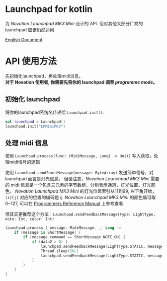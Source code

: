 # Launchpad for kotlin

为 _Novation Launchpad MK3 Mini_ 设计的 API. 但对其他大部分厂商的 launchpad 应该仍然适用

[English Document](README.md)

# API 使用方法

先初始化launchpad，再处理midi消息。  
__对于 Novation 使用者, 你需要先将你的 launchpad 调至 _programme mode_。__

## 初始化 launchpad

将你的launchpad系统名传递给 ```Launchpad.init()```.

```kotlin
val launchpad = Launchpad()
launchpad.init("LPMiniMK3")
```

## 处理 midi 信息

使用 ```Launchpad.process(func: (MidiMessage, Long) -> Unit)``` 写入获取，处理midi信号的逻辑  

使用 ```Launchpad.sendShortMessage(message: ByteArray)``` 发送简单信号，对 launchpad 而言是灯光信息。
但请注意，_Novation Launchpad MK3 Mini_ 需要的 midi 信息是一个包含三元素的字节数组，分别表示通道，灯光位置，灯光颜色。
_Novation Launchpad MK3 Mini_ 的灯光位置索引从11到99, 左下角开始， ```[i][j]``` 对应的位置的编码是 ij.
_Novation Launchpad MK3 Mini_ 的颜色值可取 0~127, 可以在 [Programmers Reference Manual](https://fael-downloads-prod.focusrite.com/customer/prod/s3fs-public/downloads/Launchpad%20Mini%20-%20Programmers%20Reference%20Manual.pdf) 上参考查看  

但其实更推荐这个方法：```Launchpad.sendFeedbackMessage(type: LightType, note: Int, color: Int)```

```kotlin
launchpad.process { message: MidiMessage, _: Long ->
    if (message is ShortMessage) {
        if (message.command == ShortMessage.NOTE_ON) {
            if (data2 > 0) {
                launchpad.sendFeedbackMessage(LightType.STATIC, message.data1, 5) //使按下的键位亮起红色灯光
                Thread.sleep(50L)
                launchpad.sendFeedbackMessage(LightType.STATIC, message.data1) //清除灯光
            }
        }
    }
}
```